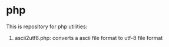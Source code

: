 # php
This is repository for php utilities:
1) ascii2utf8.php: converts a ascii file format to utf-8 file format
